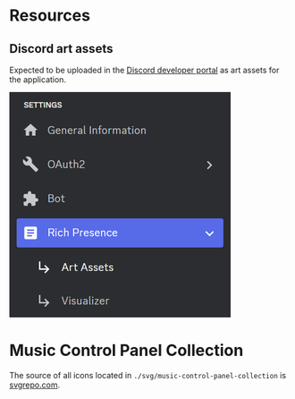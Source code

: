 # Resources

## Discord art assets

Expected to be uploaded in the [Discord developer portal](https://discord.com/developers/applications) as art assets for the application.

![discord-art-assets](./docs/discord-art-assets.png)

# Music Control Panel Collection

The source of all icons located in `./svg/music-control-panel-collection` is [svgrepo.com](https://www.svgrepo.com/collection/music-control-panel/).
